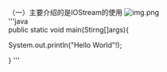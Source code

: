 （一）主要介绍的是IOStream的使用
![img.png](img.png)  
'''java  
public static void main(Stirng[]args){

System.out.println("Hello World"!);

}
'''  